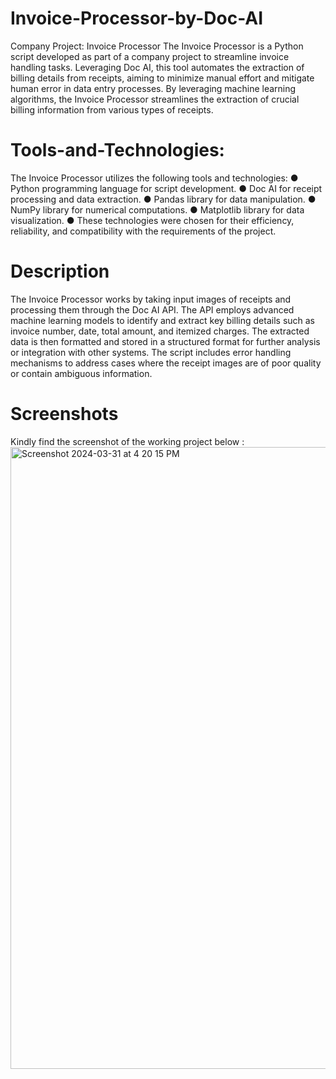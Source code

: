 # Invoice-Processor-by-Doc-AI
Company Project: Invoice Processor  The Invoice Processor is a Python script developed as part of a company project to streamline invoice handling tasks. Leveraging Doc AI, this tool automates the extraction of billing details from receipts, aiming to minimize manual effort and mitigate human error in data entry processes. By leveraging machine learning algorithms, the Invoice Processor streamlines the extraction of crucial billing information from various types of receipts.

# Tools-and-Technologies:
The Invoice Processor utilizes the following tools and technologies:
● Python programming language for script development.
● Doc AI for receipt processing and data extraction.
● Pandas library for data manipulation.
● NumPy library for numerical computations.
● Matplotlib library for data visualization.
● These technologies were chosen for their efficiency, reliability, and compatibility with the requirements of the project. 

# Description 
The Invoice Processor works by taking input images of receipts and processing them through the Doc AI API. The API employs advanced machine learning models to identify and extract key billing details such as invoice number, date, total amount, and itemized charges. The extracted data is then formatted and stored in a structured format for further analysis or integration with other systems. The script includes error handling mechanisms to address cases where the receipt images are of poor quality or contain ambiguous information.

# Screenshots 
Kindly find the screenshot of the working project below : 
<img width="995" alt="Screenshot 2024-03-31 at 4 20 15 PM" src="https://github.com/19UroojKhan/Invoice-Processor-by-Doc-AI/assets/67606435/12652e43-5f43-4f19-a2e8-50c6c96caeba"> 

